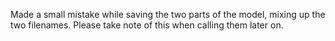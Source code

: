 Made a small mistake while saving the two parts of the model, mixing up the two filenames. Please take note of this when calling them later on.